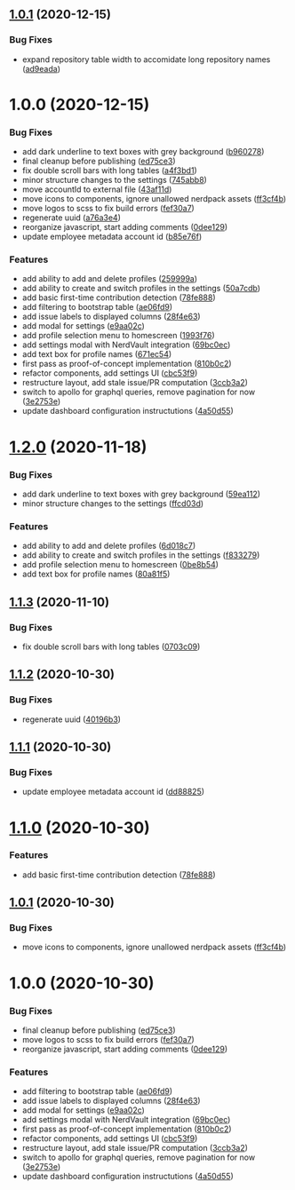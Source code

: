 ## [1.0.1](https://github.com/newrelic/nr1-ospo/compare/v1.0.0...v1.0.1) (2020-12-15)


### Bug Fixes

* expand repository table width to accomidate long repository names ([ad9eada](https://github.com/newrelic/nr1-ospo/commit/ad9eadab7cb99e3a4e650ab1ac2544c0e0d1b291))

# 1.0.0 (2020-12-15)


### Bug Fixes

* add dark underline to text boxes with grey background ([b960278](https://github.com/newrelic/nr1-ospo/commit/b960278349c04f39a53d666fe71ce12a5fe7883a))
* final cleanup before publishing ([ed75ce3](https://github.com/newrelic/nr1-ospo/commit/ed75ce36981099d8f0e5530fa1125880eca44ccf))
* fix double scroll bars with long tables ([a4f3bd1](https://github.com/newrelic/nr1-ospo/commit/a4f3bd11f4991c8543297051a5478420d99db0ea))
* minor structure changes to the settings ([745abb8](https://github.com/newrelic/nr1-ospo/commit/745abb885ddce8b6f8c1a260482d30af7437381b))
* move accountId to external file ([43af11d](https://github.com/newrelic/nr1-ospo/commit/43af11d22d76ce954852a5f60f5923d2c88eac60))
* move icons to components, ignore unallowed nerdpack assets ([ff3cf4b](https://github.com/newrelic/nr1-ospo/commit/ff3cf4b9eae3c94e4583e68223b9a699430f9591))
* move logos to scss to fix build errors ([fef30a7](https://github.com/newrelic/nr1-ospo/commit/fef30a7444400a772592a456427ee51311bb51ef))
* regenerate uuid ([a76a3e4](https://github.com/newrelic/nr1-ospo/commit/a76a3e48e32683d56b5e9a6820f31746059e2354))
* reorganize javascript, start adding comments ([0dee129](https://github.com/newrelic/nr1-ospo/commit/0dee129dbf2a8a691181f753ad89fbc62c2fb0ad))
* update employee metadata account id ([b85e76f](https://github.com/newrelic/nr1-ospo/commit/b85e76f4f700206bd5f7b1f89ddaf17b86178701))


### Features

* add ability to add and delete profiles ([259999a](https://github.com/newrelic/nr1-ospo/commit/259999a6745618a444e4f6951c344b80a3b8f9e5))
* add ability to create and switch profiles in the settings ([50a7cdb](https://github.com/newrelic/nr1-ospo/commit/50a7cdb9d5dcfb022e0365ff0624bea381d71170))
* add basic first-time contribution detection ([78fe888](https://github.com/newrelic/nr1-ospo/commit/78fe888dbf43a5036e7b7541c8f2afcacf56a887))
* add filtering to bootstrap table ([ae06fd9](https://github.com/newrelic/nr1-ospo/commit/ae06fd95c89b360e147d5c15da788173069205fe))
* add issue labels to displayed columns ([28f4e63](https://github.com/newrelic/nr1-ospo/commit/28f4e63808c5dab426af9383f2f577fe87a8d59b))
* add modal for settings ([e9aa02c](https://github.com/newrelic/nr1-ospo/commit/e9aa02cd29d263e1c78b795bdbd28a6c2712f157))
* add profile selection menu to homescreen ([1993f76](https://github.com/newrelic/nr1-ospo/commit/1993f767bbe62b8ca5956da1fb22f1287172a8f3))
* add settings modal with NerdVault integration ([69bc0ec](https://github.com/newrelic/nr1-ospo/commit/69bc0ec20f5976a6b80cf8f29686b932fee74f38))
* add text box for profile names ([671ec54](https://github.com/newrelic/nr1-ospo/commit/671ec54efd4e760cec69318878b00b5f36266b55))
* first pass as proof-of-concept implementation ([810b0c2](https://github.com/newrelic/nr1-ospo/commit/810b0c2a38273c8efbfef2df43ce290ee2935dba))
* refactor components, add settings UI ([cbc53f9](https://github.com/newrelic/nr1-ospo/commit/cbc53f90ff06d54a9fab105e94ee263c567461d5))
* restructure layout, add stale issue/PR computation ([3ccb3a2](https://github.com/newrelic/nr1-ospo/commit/3ccb3a21c14f213b8cd795fefd4400bc045a2b16))
* switch to apollo for graphql queries, remove pagination for now ([3e2753e](https://github.com/newrelic/nr1-ospo/commit/3e2753edffc37346365d79c5d0e9c615e6ceeb55))
* update dashboard configuration instructutions ([4a50d55](https://github.com/newrelic/nr1-ospo/commit/4a50d55b33e7a84b516ae56a6047963e467eeba5))

# [1.2.0](https://github.com/newrelic/nr1-ospo/compare/v1.1.3...v1.2.0) (2020-11-18)


### Bug Fixes

* add dark underline to text boxes with grey background ([59ea112](https://github.com/newrelic/nr1-ospo/commit/59ea11214adc2e849a28cfa4ac57d61f03c18ad8))
* minor structure changes to the settings ([ffcd03d](https://github.com/newrelic/nr1-ospo/commit/ffcd03dbf17a4268ea4c98ce8cd49b93e4a99696))


### Features

* add ability to add and delete profiles ([6d018c7](https://github.com/newrelic/nr1-ospo/commit/6d018c749b40f74718fbcbd4a6ec11e6a56a3b6a))
* add ability to create and switch profiles in the settings ([f833279](https://github.com/newrelic/nr1-ospo/commit/f8332799a26943f496a813d11cbf9b06cfd674d6))
* add profile selection menu to homescreen ([0be8b54](https://github.com/newrelic/nr1-ospo/commit/0be8b5439e7a781d977dee40623bc4c2874b8cf0))
* add text box for profile names ([80a81f5](https://github.com/newrelic/nr1-ospo/commit/80a81f57b100e53ae71e367e36a0b07add6fa007))

## [1.1.3](https://github.com/newrelic/nr1-ospo/compare/v1.1.2...v1.1.3) (2020-11-10)


### Bug Fixes

* fix double scroll bars with long tables ([0703c09](https://github.com/newrelic/nr1-ospo/commit/0703c09e4309bb7f71526e965e8e605828f4e43e))

## [1.1.2](https://github.com/newrelic/nr1-ospo/compare/v1.1.1...v1.1.2) (2020-10-30)


### Bug Fixes

* regenerate uuid ([40196b3](https://github.com/newrelic/nr1-ospo/commit/40196b3ba6c17395ab4f7996835ded2e222e3d0e))

## [1.1.1](https://github.com/newrelic/nr1-ospo/compare/v1.1.0...v1.1.1) (2020-10-30)


### Bug Fixes

* update employee metadata account id ([dd88825](https://github.com/newrelic/nr1-ospo/commit/dd88825dbb36071052a3c251112aa6ec89c0f51a))

# [1.1.0](https://github.com/newrelic/nr1-ospo/compare/v1.0.1...v1.1.0) (2020-10-30)


### Features

* add basic first-time contribution detection ([78fe888](https://github.com/newrelic/nr1-ospo/commit/78fe888dbf43a5036e7b7541c8f2afcacf56a887))

## [1.0.1](https://github.com/newrelic/nr1-ospo/compare/v1.0.0...v1.0.1) (2020-10-30)


### Bug Fixes

* move icons to components, ignore unallowed nerdpack assets ([ff3cf4b](https://github.com/newrelic/nr1-ospo/commit/ff3cf4b9eae3c94e4583e68223b9a699430f9591))

# 1.0.0 (2020-10-30)


### Bug Fixes

* final cleanup before publishing ([ed75ce3](https://github.com/newrelic/nr1-ospo/commit/ed75ce36981099d8f0e5530fa1125880eca44ccf))
* move logos to scss to fix build errors ([fef30a7](https://github.com/newrelic/nr1-ospo/commit/fef30a7444400a772592a456427ee51311bb51ef))
* reorganize javascript, start adding comments ([0dee129](https://github.com/newrelic/nr1-ospo/commit/0dee129dbf2a8a691181f753ad89fbc62c2fb0ad))


### Features

* add filtering to bootstrap table ([ae06fd9](https://github.com/newrelic/nr1-ospo/commit/ae06fd95c89b360e147d5c15da788173069205fe))
* add issue labels to displayed columns ([28f4e63](https://github.com/newrelic/nr1-ospo/commit/28f4e63808c5dab426af9383f2f577fe87a8d59b))
* add modal for settings ([e9aa02c](https://github.com/newrelic/nr1-ospo/commit/e9aa02cd29d263e1c78b795bdbd28a6c2712f157))
* add settings modal with NerdVault integration ([69bc0ec](https://github.com/newrelic/nr1-ospo/commit/69bc0ec20f5976a6b80cf8f29686b932fee74f38))
* first pass as proof-of-concept implementation ([810b0c2](https://github.com/newrelic/nr1-ospo/commit/810b0c2a38273c8efbfef2df43ce290ee2935dba))
* refactor components, add settings UI ([cbc53f9](https://github.com/newrelic/nr1-ospo/commit/cbc53f90ff06d54a9fab105e94ee263c567461d5))
* restructure layout, add stale issue/PR computation ([3ccb3a2](https://github.com/newrelic/nr1-ospo/commit/3ccb3a21c14f213b8cd795fefd4400bc045a2b16))
* switch to apollo for graphql queries, remove pagination for now ([3e2753e](https://github.com/newrelic/nr1-ospo/commit/3e2753edffc37346365d79c5d0e9c615e6ceeb55))
* update dashboard configuration instructutions ([4a50d55](https://github.com/newrelic/nr1-ospo/commit/4a50d55b33e7a84b516ae56a6047963e467eeba5))
